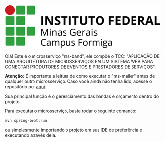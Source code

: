 ![campus-formiga.jpg](doc/images/campus-formiga.jpg)

Olá! Este é o microsserviço "ms-band", ele compõe o TCC: "APLICAÇÃO DE UMA ARQUITETURA DE MICROSSERVIÇOS EM UM
SISTEMA WEB PARA CONECTAR PRODUTORES DE EVENTOS E PRESTADORES DE SERVIÇOS".

**Atenção:** É importante a leitura de como executar o "ms-mailer" antes de qualquer outro microsserviço. Caso você 
ainda não tenha lido, acesse o repositório por <a href="https://github.com/gabrielga-dev/tcc-ms-mailer">aqui</a>.

Sua principal função é o gerenciamento das bandas e orçamento dentro do projeto.

Para executar o microsserviço, basta rodar o seguinte comando:
```
mvn spring-boot:run
```
ou simplesmente importando o projeto em sua IDE de preferência e executando através dela.